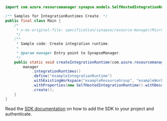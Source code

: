 ```java
import com.azure.resourcemanager.synapse.models.SelfHostedIntegrationRuntime;

/** Samples for IntegrationRuntimes Create. */
public final class Main {
    /*
     * x-ms-original-file: specification/synapse/resource-manager/Microsoft.Synapse/preview/2021-06-01-preview/examples/IntegrationRuntimes_Create.json
     */
    /**
     * Sample code: Create integration runtime.
     *
     * @param manager Entry point to SynapseManager.
     */
    public static void createIntegrationRuntime(com.azure.resourcemanager.synapse.SynapseManager manager) {
        manager
            .integrationRuntimes()
            .define("exampleIntegrationRuntime")
            .withExistingWorkspace("exampleResourceGroup", "exampleWorkspace")
            .withProperties(new SelfHostedIntegrationRuntime().withDescription("A selfhosted integration runtime"))
            .create();
    }
}
```

Read the [SDK documentation](https://github.com/Azure/azure-sdk-for-java/blob/azure-resourcemanager-synapse_1.0.0-beta.6/sdk/synapse/azure-resourcemanager-synapse/README.md) on how to add the SDK to your project and authenticate.
